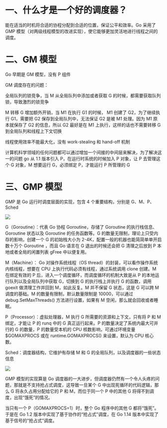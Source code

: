 # 一、什么才是一个好的调度器？

能在适当的时机将合适的协程分配到合适的位置，保证公平和效率。Go 采用了 GMP 模型（对两级线程模型的改进实现），使它能够更加灵活地进行线程之间的调度。

# 二、GM 模型

Go 早期是 GM 模型，没有 P 组件

GM 调度存在的问题：

全局队列的锁竞争，当 M 从全局队列中添加或者获取 G 的时候，都需要获取队列锁，导致激烈的锁竞争

M 转移 G 增加额外开销，当 M1 在执行 G1 的时候， M1 创建了 G2，为了继续执行 G1，需要把 G2 保存到全局队列中，无法保证 G2 是被 M1 处理。因为 M1 原本就保存了 G2 的信息，所以 G2 最好是在 M1 上执行，这样的话也不需要转移 G 到全局队列和线程上下文切换

线程使用效率不能最大化，没有 work-stealing 和 hand-off 机制

计算机科学领域的任何问题都可以通过增加一个间接的中间层来解决，为了解决这一的问题 go 从 1.1 版本引入 P，在运行时系统的时候加入 P 对象，让 P 去管理这个 G 对象，M 想要运行 G，必须绑定 P，才能运行 P 所管理的 G

# 三、GMP 模型

GMP 是 Go 运行时调度层面的实现，包含 4 个重要结构，分别是 G、M、P、Sched

![](https://cdn.jsdelivr.net/gh/caijinlin/imgcdn/image-20220419120403666.png#id=GS6Pk&originalType=binary&ratio=1&rotation=0&showTitle=false&status=done&style=none&title=)

G（Goroutine）：代表 Go 协程 Goroutine，存储了 Goroutine 的执行栈信息、Goroutine 状态以及 Goroutine 的任务函数等。G 的数量无限制，理论上只受内存的影响，创建一个 G 的初始栈大小为 2-4K，配置一般的机器也能简简单单开启数十万个 Goroutine ，而且 Go 语言在 G 退出的时候还会把 G 清理之后放到 P 本地或者全局的闲置列表 gFree 中以便复用。

M（Machine）： Go 对操作系统线程（OS thread）的封装，可以看作操作系统内核线程，想要在 CPU 上执行代码必须有线程，通过系统调用 clone 创建。M 在绑定有效的 P 后，进入一个调度循环，而调度循环的机制大致是从 P 的本地运行队列以及全局队列中获取 G，切换到 G 的执行栈上并执行 G 的函数，调用 goexit 做清理工作并回到 M，如此反复。M 并不保留 G 状态，这是 G 可以跨 M 调度的基础。M 的数量有限制，默认数量限制是 10000，可以通过 debug.SetMaxThreads() 方法进行设置，如果有 M 空闲，那么就会回收或者睡眠。

P（Processor）：虚拟处理器，M 执行 G 所需要的资源和上下文，只有将 P 和 M 绑定，才能让 P 的 runq 中的 G 真正运行起来。P 的数量决定了系统内最大可并行的 G 的数量，P 的数量受本机的 CPU 核数影响，可通过环境变量 $GOMAXPROCS 或在 runtime.GOMAXPROCS() 来设置，默认为 CPU 核心数。

Sched：调度器结构，它维护有存储 M 和 G 的全局队列，以及调度器的一些状态信息

![](https://static.xiaobot.net/file/2023-09-14/263968/9630b98cf707d8782bb352447007c39f.png)

GMP 模型的实现算是 Go 调度器的一大进步，但调度器仍然有一个令人头疼的问题，那就是不支持抢占式调度，这导致一旦某个 G 中出现死循环的代码逻辑，那么 G 将永久占用分配给它的 P 和 M，而位于同一个 P 中的其他 G 将得不到调度，出现“饿死”的情况。

当只有一个 P（GOMAXPROCS=1）时，整个 Go 程序中的其他 G 都将“饿死”。于是在 Go 1.2 版本中实现了基于协作的“抢占式”调度，在 Go 1.14 版本中实现了基于信号的“抢占式”调度。

